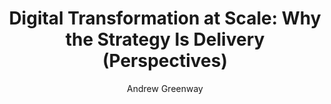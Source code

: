---
title: "Digital Transformation at Scale: Why the Strategy Is Delivery (Perspectives)"
author: "Andrew Greenway"
isbn: ""
isbn13: ""
rating: "5"
publisher: "London Publishing Partnership"
pages: "232"
publishYear: "2018"
read: "2018"
goodreads_id: "40602234"
language: "en"
---